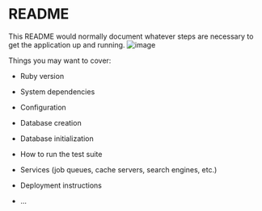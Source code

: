 # README

This README would normally document whatever steps are necessary to get the
application up and running.
![image](https://user-images.githubusercontent.com/53082047/117568600-d3593800-b0de-11eb-9492-f0b8a8472bb5.png)

Things you may want to cover:

* Ruby version

* System dependencies

* Configuration

* Database creation

* Database initialization

* How to run the test suite

* Services (job queues, cache servers, search engines, etc.)

* Deployment instructions

* ...
